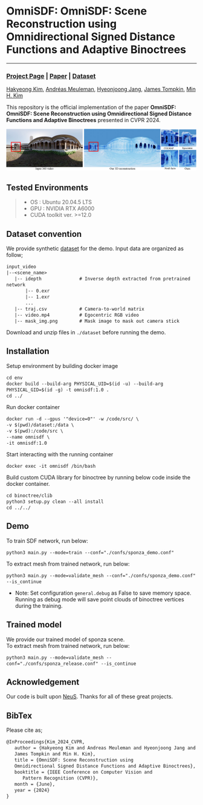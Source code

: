 # OmniSDF: OmniSDF: Scene Reconstruction using Omnidirectional Signed Distance Functions and Adaptive Binoctrees
---
### [Project Page](https://vclab.kaist.ac.kr/cvpr2024p2/index.html) | [Paper](https://vclab.kaist.ac.kr/cvpr2024p2/OmniSDF.pdf) | [Dataset]()


[Hakyeong Kim](https://sites.google.com/view/hakyeongkim),
[Andréas Meuleman](https://ameuleman.github.io/),
[Hyeonjoong Jang](http://vclab.kaist.ac.kr/hjjang/),
[James Tompkin](https://jamestompkin.com/),
[Min H. Kim](http://vclab.kaist.ac.kr/minhkim/)

This repository is the official implementation of the paper **OmniSDF: OmniSDF: Scene Reconstruction using Omnidirectional Signed Distance Functions and Adaptive Binoctrees** presented in CVPR 2024.

![teaser](assets/teaser.png)

## Tested Environments
> * OS  :  Ubuntu 20.04.5 LTS   
> * GPU : NVIDIA RTX A6000
> * CUDA toolkit ver. >=12.0

## Dataset convention
We provide synthetic [dataset](https://drive.google.com/file/d/1YChMCvrgfMxODpWl7qGukXzu58rr4B6x/view?usp=drive_link) for the demo.
Input data are organized as follow;
```
input_video
|--<scene_name>
   |-- idepth              # Inverse depth extracted from pretrained network
       |-- 0.exr
       |-- 1.exr
       ...
   |-- traj.csv            # Camera-to-world matrix
   |-- video.mp4           # Egocentric RGB video
   |-- mask_img.png        # Mask image to mask out camera stick

```
Download and unzip files in ```./dataset``` before running the demo.

## Installation

Setup environment by building docker image

```
cd env
docker build --build-arg PHYSICAL_UID=$(id -u) --build-arg PHYSICAL_GID=$(id -g) -t omnisdf:1.0 .
cd ../
```

Run docker container

```
docker run -d --gpus '"device=0"' -w /code/src/ \
-v $(pwd)/dataset:/data \
-v $(pwd):/code/src \
--name omnisdf \
-it omnisdf:1.0
```

Start interacting with the running container

```
docker exec -it omnisdf /bin/bash
```

Build custom CUDA library for binoctree by running below code inside the docker container.

```
cd binoctree/clib
python3 setup.py clean --all install
cd ../../
```
 

## Demo

To train SDF network, run below:
```
python3 main.py --mode=train --conf="./confs/sponza_demo.conf"
```
To extract mesh from trained network, run below:
```
python3 main.py --mode=validate_mesh --conf="./confs/sponza_demo.conf" --is_continue
```
* Note: Set configuration `general.debug` as False to save memory space. Running as debug mode will save point clouds of binoctree vertices during the training.

## Trained model
We provide our trained model of sponza scene.   
To extract mesh from trained network, run below:
```
python3 main.py --mode=validate_mesh --conf="./confs/sponza_release.conf" --is_continue
```


## Acknowledgement
Our code is built upon [NeuS](https://github.com/Totoro97/NeuS).
Thanks for all of these great projects.

## BibTex
Please cite as;
```
@InProceedings{Kim_2024_CVPR,
   author = {Hakyeong Kim and Andreas Meuleman and Hyeonjoong Jang and 
   James Tompkin and Min H. Kim},
   title = {OmniSDF: Scene Reconstruction using
   Omnidirectional Signed Distance Functions and Adaptive Binoctrees},
   booktitle = {IEEE Conference on Computer Vision and 
      Pattern Recognition (CVPR)},
   month = {June},
   year = {2024}
}
```
